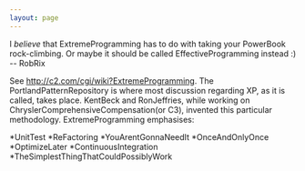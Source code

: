 ```yaml
---
layout: page
---
```




I *believe* that ExtremeProgramming has to do with taking your PowerBook rock-climbing. Or maybe it should be called EffectiveProgramming instead :) -- RobRix

See http://c2.com/cgi/wiki?ExtremeProgramming.  The PortlandPatternRepository is where most discussion regarding XP, as it is called, takes place.  KentBeck and RonJeffries, while working on ChryslerComprehensiveCompensation(or C3), invented this particular methodology.  ExtremeProgramming emphasises:


*UnitTest
*ReFactoring
*YouArentGonnaNeedIt
*OnceAndOnlyOnce
*OptimizeLater
*ContinuousIntegration
*TheSimplestThingThatCouldPossiblyWork

